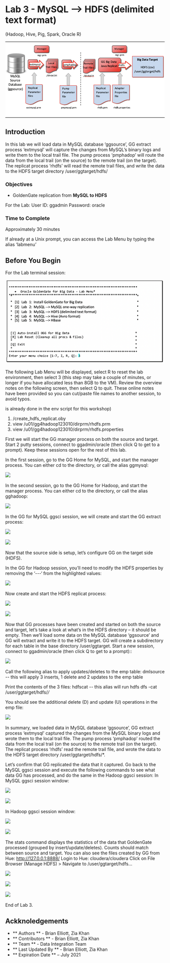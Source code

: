 # Lab 3 -  MySQL --> HDFS (delimited text format)
(Hadoop, Hive, Pig, Spark, Oracle R)

![](images/300/image300_1.png)

## Introduction
In this lab we will load data in MySQL database ‘ggsource’, GG extract process ‘extmysql’ will capture the changes from MySQL’s binary logs and write them to the local trail file. The pump process ‘pmphadop’ will route the data from the local trail (on the source) to the remote trail (on the target). The replicat
process ‘rhdfs’ will read the remote trail files, and write the data to the HDFS target directory
/user/ggtarget/hdfs/

### Objectives
- GoldenGate replication from **MySQL to HDFS**

For the Lab:
User ID: ggadmin
Password: oracle

### Time to Complete
Approximately 30 minutes

If already at a Unix prompt, you can access the Lab Menu by typing the alias ‘labmenu’

## Before You Begin
For the Lab terminal session:

![](images/300/Lab3Menu.png)

The following Lab Menu will be displayed, select R to reset the lab environment, then select 3 (this step may take a couple of minutes, or longer if you have allocated less than 8GB to the VM).
Review the overview notes on the following screen, then select Q to quit. These online notes have been provided so you can cut/paste file names to another session, to avoid typos.

is already done in the env script for this workshop)
1)	/create_hdfs_replicat.oby
2)	view /u01/gg4hadoop123010/dirprm/rhdfs.prm
3)	view /u01/gg4hadoop123010/dirprm/rhdfs.properties

First we will start the GG manager process on both the source and target. Start 2 putty sessions, connect to ggadmin/oracle (then click Q to get to a prompt). Keep these sessions open for the rest of this lab.

In the first session, go to the GG Home for MySQL, and start the manager process. You can either cd to the directory, or call the alias ggmysql:

![](images/300/image3xx_1.png)

In the second session, go to the GG Home for Hadoop, and start the manager process. You can either cd to the directory, or call the alias gghadoop:

![](images/300/image3xx_1.png)

In the GG for MySQL ggsci session, we will create and start the GG extract process:

![](images/300/image3xx_1.png)

![](images/300/image3xx_1.png)

Now that the source side is setup, let’s configure GG on the target side (HDFS).

In the GG for Hadoop session, you’ll need to modify the HDFS properties by removing the ‘---‘ from the highlighted values:

![](images/300/image3xx_1.png)


Now create and start the HDFS replicat process:

![](images/300/image3xx_1.png)

![](images/300/image3xx_1.png)

Now that GG processes have been created and started on both the source and target, let’s take a look at what’s in the HDFS directory – it should be empty. Then we’ll load some data on the MySQL database
‘ggsource’ and GG will extract and write it to the HDFS target. GG will create a subdirectory for each table in the base directory /user/ggtarget.
Start a new session, connect to ggadmin/oracle (then click Q to get to a prompt)::

![](images/300/image3xx_1.png)

Call the following alias to apply updates/deletes to the emp table:
dmlsource	-- this will apply 3 inserts, 1 delete and 2 updates to the emp table

Print the contents of the 3 files:
hdfscat	-- this alias will run hdfs dfs -cat /user/ggtarget/hdfs/*/*

You should see the additional delete (D) and update (U) operations in the emp file:

![](images/300/image3xx_1.png)

In summary, we loaded data in MySQL database ‘ggsource’, GG extract process ‘extmysql’ captured the changes from the MySQL binary logs and wrote them to the local trail file. The pump process
‘pmphadop’ routed the data from the local trail (on the source) to the remote trail (on the target). The replicat process ‘rhdfs’ read the remote trail file, and wrote the data to the HDFS target directory
/user/ggtarget/hdfs/*.

Let’s confirm that GG replicated the data that it captured. Go back to the MySQL ggsci session and execute the following commands to see what data GG has processed, and do the same in the Hadoop ggsci session:
In MySQL ggsci session window:

![](images/300/image3xx_1.png)

![](images/300/image3xx_1.png)

In Hadoop ggsci session window:

![](images/300/image3xx_1.png)

![](images/300/image3xx_1.png)

The stats command displays the statistics of the data that GoldenGate processed (grouped by insert/update/deletes). Counts should match between source and target.
You can also see the files created by GG from Hue: http://127.0.0.1:8888/
Login to Hue: cloudera/cloudera
Click on File Browser (Manage HDFS) > Navigate to /user/ggtarget/hdfs…

![](images/300/image3xx_1.png)

![](images/300/image3xx_1.png)

![](images/300/image3xx_1.png)

End of Lab 3.

## Ackknoledgements
- ** Authors ** - Brian Elliott, Zia Khan
- ** Contributors ** - Brian Elliott, Zia Khan
- ** Team ** - Data Integration Team
- ** Last Updated By ** - Brian Elliott, Zia Khan
- ** Expiration Date ** – July 2021